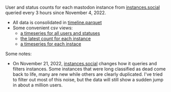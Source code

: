User and status counts for each mastodon instance from [instances.social](https://instances.social) queried every 3 hours since November 4, 2022.

- All data is consolidated in [timeline.parquet](data/timeline.parquet)
- Some convenient csv views:
  - [a timeseries for all users and statuses](data/mastodon.csv)
  - [the latest count for each instance](data/instances.csv)
  - [a timeseries for each instace](data/instance)
  
Some notes:
- On November 21, 2022, [instances.social](https://github.com/TheKinrar/instances/) changes how it queries and filters instances. Some instances that were long classified as dead come back to life, many are new while others are clearly duplicated. I've tried to filter out most of this noise, but the data will still show a sudden jump in about a million users. 
